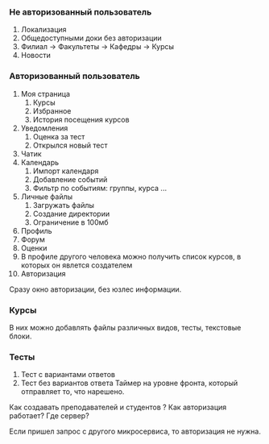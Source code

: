 ### Не авторизованный пользователь
1. Локализация
2. Общедоступными доки без авторизации
3. Филиал -> Факультеты -> Кафедры -> Курсы
4. Новости

### Авторизованный пользователь
1. Моя страница
	1. Курсы
	2. Избранное
	3. История посещения курсов
2. Уведомления
	1. Оценка за тест 
	2. Открылся новый тест
3. Чатик
4. Календарь
	1. Импорт календаря
	2. Добавление событий
	3. Фильтр по событиям: группы, курса ...
5. Личные файлы
	1. Загружать файлы
	2. Создание директории
	3. Ограничение в 100мб
6. Профиль
7. Форум
8. Оценки
9. В профиле другого человека можно получить список курсов, в которых он явлется создателем
10. Авторизация

Сразу окно авторизации, без юзлес информации.

### Курсы
В них можно добавлять файлы различных видов, тесты, текстовые блоки.

### Тесты
1. Тест с вариантами ответов
2. Тест без вариантов ответа
Таймер на уровне фронта, который отправляет то, что нарешено.

Как создавать преподавателей и студентов ? Как авторизация работает? Где сервер?

Если пришел запрос с другого микросервиса, то авторизация не нужна.
